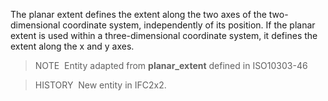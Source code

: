 ﻿The planar extent defines the extent along the two axes of the two-dimensional coordinate system, independently of its position. If the planar extent is used within a three-dimensional coordinate system, it defines the extent along the x and y axes.

> NOTE&nbsp; Entity adapted from **planar_extent** defined in ISO10303-46

> HISTORY&nbsp; New entity in IFC2x2.